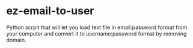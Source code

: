 # ez-email-to-user
Python scrpit that will let you load text file in email:password format from your computer and convert it to username:password format by removing domain.
